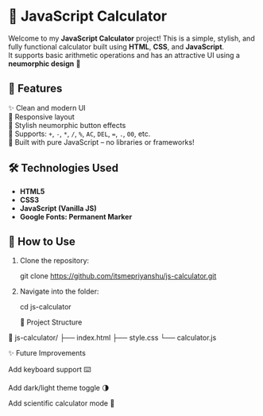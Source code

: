 # 🧮 JavaScript Calculator

Welcome to my **JavaScript Calculator** project! This is a simple, stylish, and fully functional calculator built using **HTML**, **CSS**, and **JavaScript**.  
It supports basic arithmetic operations and has an attractive UI using a **neumorphic design** 🌟

## 🚀 Features

✨ Clean and modern UI  
📱 Responsive layout  
🎨 Stylish neumorphic button effects  
🧠 Supports: `+`, `-`, `*`, `/`, `%`, `AC`, `DEL`, `=`, `.`, `00`, etc.  
🎯 Built with pure JavaScript – no libraries or frameworks!

## 🛠 Technologies Used

- **HTML5**
- **CSS3**
- **JavaScript (Vanilla JS)**
- **Google Fonts: Permanent Marker**

## 🧩 How to Use

1. Clone the repository:
   
   git clone https://github.com/itsmepriyanshu/js-calculator.git
   
3. Navigate into the folder:

    cd js-calculator


   📂 Project Structure
   
📁 js-calculator/
├── index.html
├── style.css
└── calculator.js


✨ Future Improvements

Add keyboard support ⌨️

Add dark/light theme toggle 🌗

Add scientific calculator mode 🧪
